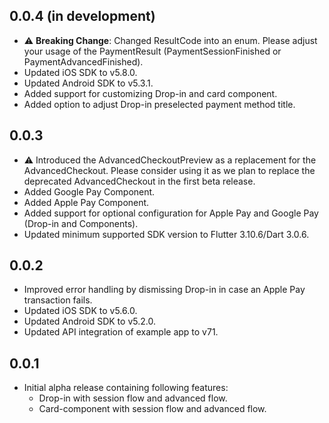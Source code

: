 ## 0.0.4 (in development)

* ⚠ **Breaking Change**: Changed ResultCode into an enum. Please adjust your usage of the PaymentResult (PaymentSessionFinished or PaymentAdvancedFinished). 
* Updated iOS SDK to v5.8.0.
* Updated Android SDK to v5.3.1.
* Added support for customizing Drop-in and card component.
* Added option to adjust Drop-in preselected payment method title.

## 0.0.3

* ⚠ Introduced the AdvancedCheckoutPreview as a replacement for the AdvancedCheckout. Please
  consider using it as we plan to replace the deprecated AdvancedCheckout in the first beta
  release.
* Added Google Pay Component.
* Added Apple Pay Component.
* Added support for optional configuration for Apple Pay and Google Pay (Drop-in and Components).
* Updated minimum supported SDK version to Flutter 3.10.6/Dart 3.0.6.

## 0.0.2

* Improved error handling by dismissing Drop-in in case an Apple Pay transaction fails.
* Updated iOS SDK to v5.6.0.
* Updated Android SDK to v5.2.0.
* Updated API integration of example app to v71.

## 0.0.1

* Initial alpha release containing following features:
    * Drop-in with session flow and advanced flow.
    * Card-component with session flow and advanced flow. 
